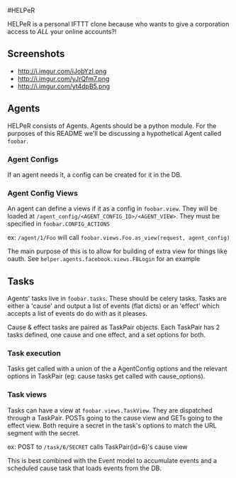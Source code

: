 
#HELPeR

HELPeR is a personal IFTTT clone because who wants to give a corporation access
to *ALL* your online accounts?!

## Screenshots
* http://i.imgur.com/iJobYzI.png
* http://i.imgur.com/yJrQfm7.png
* http://i.imgur.com/yt4dpB5.png

## Agents
HELPeR consists of Agents. Agents should be a python module. For the purposes
of this README we'll be discussing a hypothetical Agent called `foobar`.

### Agent Configs
If an agent needs it, a config can be created for it in the DB.

### Agent Config Views
An agent can define a views if it as a config in `foobar.view`. They will be
loaded at `/agent_config/<AGENT_CONFIG_ID>/<AGENT_VIEW>`. They must be
specified in `foobar.CONFIG_ACTIONS`

ex: `/agent/1/Foo` will call `foobar.views.Foo.as_view(request, agent_config)`

The main purpose of this is to allow for building of extra view for things like
oauth. See `helper.agents.facebook.views.FBLogin` for an example

## Tasks
Agents' tasks live in `foobar.tasks`. These should be celery tasks. Tasks are
either a 'cause' and output a list of events (flat dicts) or an
'effect' which accepts a list of events do do with as it pleases.

Cause & effect tasks are paired as TaskPair objects. Each TaskPair has 2 tasks
defined, one cause and one effect, and a set options for both.

### Task execution
Tasks get called with a union of the a AgentConfig options and the relevant
options in TaskPair (eg: cause tasks get called with cause_options).

### Task views
Tasks can have a view at `foobar.views.TaskView`. They are dispatched through a
TaskPair. POSTs going to the cause view and GETs going to the effect view. Both
require a secret in the task's options to match the URL segment with the
secret.

ex: POST to `/task/6/SECRET` calls TaskPair(id=6)'s cause view

This is best combined with the Event model to accumulate events and a scheduled
cause task that loads events from the DB.
